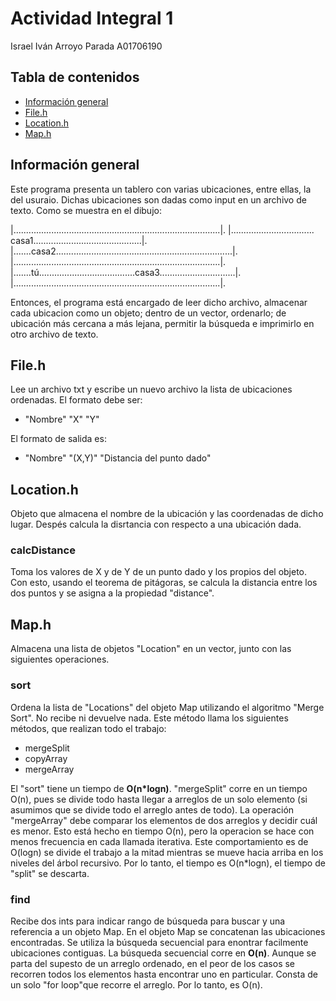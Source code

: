 # Actividad Integral 1
Israel Iván Arroyo Parada
A01706190
## Tabla de contenidos
* [Información general](#información-general)
* [File.h](#File.h)
* [Location.h](#Location.h)
* [Map.h](#Map.h)

## Información general
Este programa presenta un tablero con varias ubicaciones, entre ellas, la del usuraio.
Dichas ubicaciones son dadas como input en un archivo de texto.
Como se muestra en el dibujo:

|..................................................................................|.
|................................. casa1...........................................|.
|.......casa2......................................................................|.
|..................................................................................|.
|.......tú......................................casa3..............................|.
|..................................................................................|.

Entonces, el programa está encargado de leer dicho archivo, almacenar cada ubicacion como un objeto; dentro de un vector, ordenarlo; de ubicación más cercana a más lejana, permitir la búsqueda e imprimirlo en otro archivo de texto.
## File.h
Lee un archivo txt y escribe un nuevo archivo la lista de ubicaciones ordenadas. El formato debe ser:
- "Nombre" "X" "Y"

El formato de salida es:
- "Nombre" "(X,Y)" "Distancia del punto dado"

## Location.h
Objeto que almacena el nombre de la ubicación y las coordenadas de dicho lugar. Despés calcula la disrtancia con respecto a una ubicación dada.
### calcDistance
Toma los valores de X y de Y de un punto dado y los propios del objeto. Con esto, usando el teorema de pitágoras, se calcula la distancia entre los dos puntos y se asigna a la propiedad "distance".

## Map.h
Almacena una lista de objetos "Location" en un vector, junto con las siguientes operaciones.
### sort
Ordena la lista de "Locations" del objeto Map utilizando el algoritmo "Merge Sort". No recibe ni devuelve nada. Este método llama los siguientes métodos, que realizan todo el trabajo:
- mergeSplit
- copyArray
- mergeArray

El "sort" tiene un tiempo de **O(n*logn)**. "mergeSplit" corre en un tiempo O(n), pues se divide todo hasta llegar a arreglos de un solo elemento (si asumimos que se divide todo el arreglo antes de todo). La operación "mergeArray" debe comparar los elementos de dos arreglos y decidir cuál es menor. Esto está hecho en tiempo O(n), pero la operacion se hace con menos frecuencia en cada llamada iterativa. Este comportamiento es de O(logn) se divide el trabajo a la mitad mientras se mueve hacia arriba en los niveles del árbol recursivo. Por lo tanto, el tiempo es O(n*logn), el tiempo de "split" se descarta.
### find
Recibe dos ints para indicar rango de búsqueda para buscar y una referencia a un objeto Map. En el objeto Map se concatenan las ubicaciones encontradas. Se utiliza la búsqueda secuencial para enontrar facilmente ubicaciones contiguas.
La búsqueda secuencial corre en **O(n)**. Aunque se parta del supesto de un arreglo ordenado, en el peor de los casos se recorren todos los elementos hasta encontrar uno en particular. Consta de un solo "for loop"que recorre el arreglo. Por lo tanto, es O(n).
